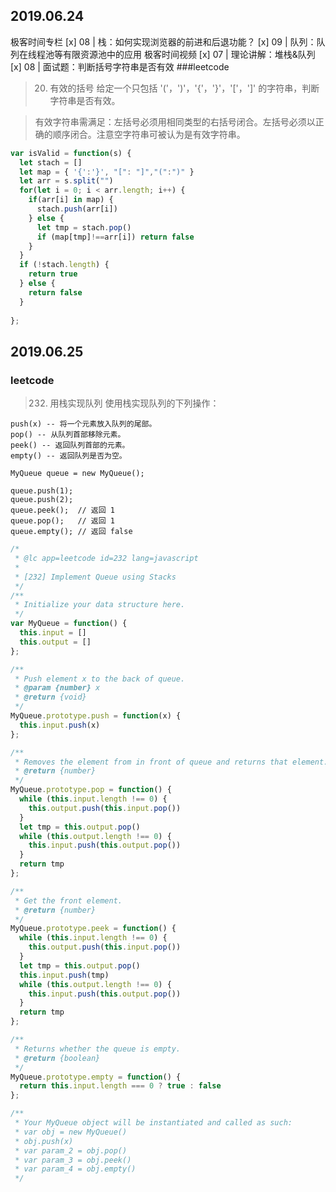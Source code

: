## 2019.06.24
极客时间专栏
[x] 08 | 栈：如何实现浏览器的前进和后退功能？
[x] 09 | 队列：队列在线程池等有限资源池中的应用
极客时间视频
[x] 07 | 理论讲解：堆栈&队列
[x] 08 | 面试题：判断括号字符串是否有效
###leetcode
> 20. 有效的括号
> 给定一个只包括 '('，')'，'{'，'}'，'['，']' 的字符串，判断字符串是否有效。

> 有效字符串需满足：左括号必须用相同类型的右括号闭合。左括号必须以正确的顺序闭合。注意空字符串可被认为是有效字符串。

```javascript
var isValid = function(s) {
  let stach = []
  let map = { '{':'}', "[": "]","(":")" }  
  let arr = s.split("")
  for(let i = 0; i < arr.length; i++) {
    if(arr[i] in map) {
      stach.push(arr[i])
    } else {
      let tmp = stach.pop()
      if (map[tmp]!==arr[i]) return false 
    }
  } 
  if (!stach.length) {
    return true
  } else {
    return false
  }
    
};

```
## 2019.06.25
### leetcode

> 232. 用栈实现队列
> 使用栈实现队列的下列操作：
```
push(x) -- 将一个元素放入队列的尾部。
pop() -- 从队列首部移除元素。
peek() -- 返回队列首部的元素。
empty() -- 返回队列是否为空。
```
```
MyQueue queue = new MyQueue();

queue.push(1);
queue.push(2);  
queue.peek();  // 返回 1
queue.pop();   // 返回 1
queue.empty(); // 返回 false
```

```javascript
/*
 * @lc app=leetcode id=232 lang=javascript
 *
 * [232] Implement Queue using Stacks
 */
/**
 * Initialize your data structure here.
 */
var MyQueue = function() {
  this.input = []
  this.output = []
};

/**
 * Push element x to the back of queue. 
 * @param {number} x
 * @return {void}
 */
MyQueue.prototype.push = function(x) {
  this.input.push(x)
};

/**
 * Removes the element from in front of queue and returns that element.
 * @return {number}
 */
MyQueue.prototype.pop = function() {
  while (this.input.length !== 0) {
    this.output.push(this.input.pop())
  }
  let tmp = this.output.pop()
  while (this.output.length !== 0) {
    this.input.push(this.output.pop())
  }
  return tmp
};

/**
 * Get the front element.
 * @return {number}
 */
MyQueue.prototype.peek = function() {
  while (this.input.length !== 0) {
    this.output.push(this.input.pop())
  }
  let tmp = this.output.pop()
  this.input.push(tmp)
  while (this.output.length !== 0) {
    this.input.push(this.output.pop())
  }
  return tmp
};

/**
 * Returns whether the queue is empty.
 * @return {boolean}
 */
MyQueue.prototype.empty = function() {
  return this.input.length === 0 ? true : false
};

/** 
 * Your MyQueue object will be instantiated and called as such:
 * var obj = new MyQueue()
 * obj.push(x)
 * var param_2 = obj.pop()
 * var param_3 = obj.peek()
 * var param_4 = obj.empty()
 */
```

